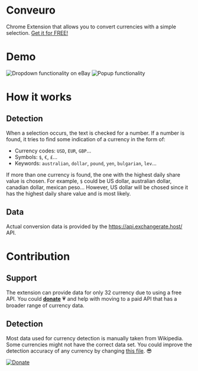 # Conveuro

Chrome Extension that allows you to convert currencies with a simple selection. [Get it for FREE!](https://chrome.google.com/webstore/detail/conveuro/hchlbehbbfdiogoeigibfgjpcmhogaop)

# Demo
![Dropdown functionality on eBay](https://media.giphy.com/media/3ov9jFk1VmNO9s9pSM/giphy.gif)
![Popup functionality](https://media.giphy.com/media/3o7aD2tcKtpAr1DgUU/giphy.gif)

# How it works

## Detection

When a selection occurs, the text is checked for a number. If a number is found, it tries to find some indication of a currency in the form of:

- Currency codes: `USD`, `EUR`, `GBP`...
- Symbols: `$`, `€`, `£`...
- Keywords: `australian`, `dollar`, `pound`, `yen`, `bulgarian`, `lev`...

If more than one currency is found, the one with the highest daily share value is chosen. For example, `$` could be US dollar, australian dollar, canadian dollar, mexican peso... However, US dollar will be chosed since it has the highest daily share value and is most likely.

## Data

Actual conversion data is provided by the https://api.exchangerate.host/ API.

# Contribution

## Support

The extension can provide data for only 32 currency due to using a free API. You could **[donate](https://www.paypal.com/cgi-bin/webscr?cmd=_s-xclick&hosted_button_id=QL95RFKLGS236)** 💗 and help with moving to a paid API that has a broader range of currency data.

## Detection

Most data used for currency detection is manually taken from Wikipedia. Some currencies might not have the correct data set. You could improve the detection accuracy of any currency by changing [this file](https://github.com/hdodov/conveuro/blob/master/extension/event-page/_src/js/currencies.js). 😎

[![Donate](https://img.shields.io/badge/Donate-PayPal-blue.svg)](https://www.paypal.com/cgi-bin/webscr?cmd=_s-xclick&hosted_button_id=QL95RFKLGS236)
